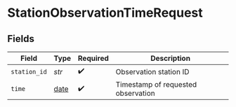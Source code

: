 # StationObservationTimeRequest


## Fields

| Field                                                                | Type                                                                 | Required                                                             | Description                                                          |
| -------------------------------------------------------------------- | -------------------------------------------------------------------- | -------------------------------------------------------------------- | -------------------------------------------------------------------- |
| `station_id`                                                         | *str*                                                                | :heavy_check_mark:                                                   | Observation station ID                                               |
| `time`                                                               | [date](https://docs.python.org/3/library/datetime.html#date-objects) | :heavy_check_mark:                                                   | Timestamp of requested observation                                   |